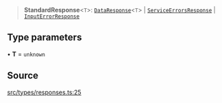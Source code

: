 > **StandardResponse**\<`T`\>: [`DataResponse`](api%5Ctype-aliases%5CDataResponse.md)\<`T`\> \| [`ServiceErrorsResponse`](api%5Ctype-aliases%5CServiceErrorsResponse.md) \| [`InputErrorResponse`](api%5Cinterfaces%5CInputErrorResponse.md)

## Type parameters

• **T** = `unknown`

## Source

[src/types/responses.ts:25](https://github.com/bhavjitChauhan/khan-api/blob/214cc6672777162cd3ec638a3ad3a22f7fe37e04/src/types/responses.ts#L25)
